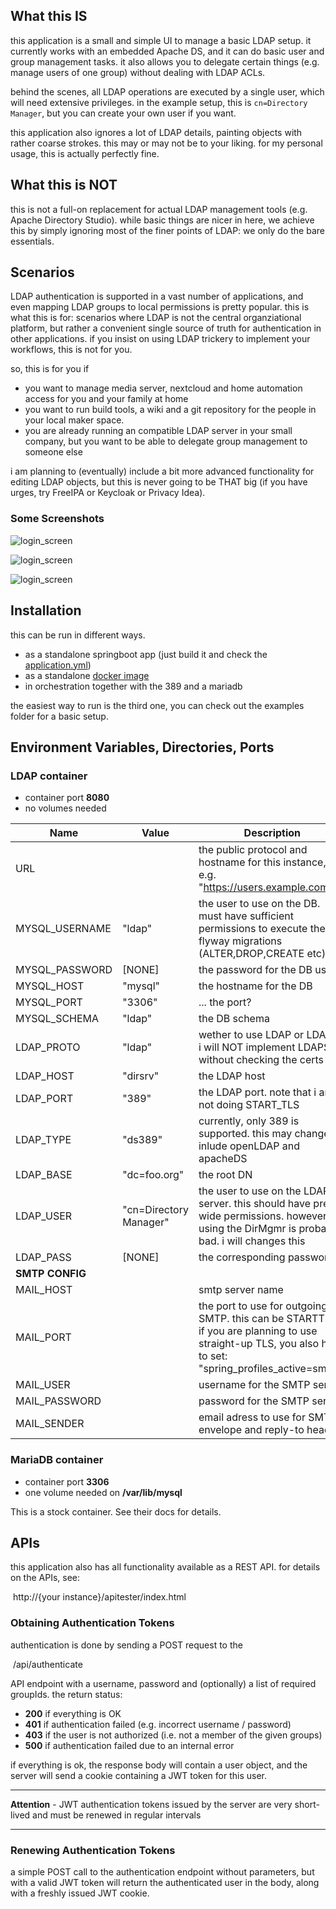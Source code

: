 ## What this IS

this application is a small and simple UI to manage a basic LDAP setup. it currently works with an embedded Apache DS, and it can do basic user and group management tasks. it also allows you to delegate certain things (e.g. manage users of one group) without dealing with LDAP ACLs.

behind the scenes, all LDAP operations are executed by a single user, which will need extensive privileges. in the example setup, this is `cn=Directory Manager`, but you can create your own user if you want.

this application also ignores a lot of LDAP details, painting objects with rather coarse strokes. this may or may not be to your liking. for my personal usage, this is actually perfectly fine.

## What this is NOT

this is not a full-on replacement for actual LDAP management tools (e.g. Apache Directory Studio). while basic things are nicer in here, we achieve this by simply ignoring most of the finer points of LDAP: we only do the bare essentials.

## Scenarios

LDAP authentication is supported in a vast number of applications, and even mapping LDAP groups to local permissions is pretty popular. this is what this is for: scenarios where LDAP is not the central organziational platform, but rather a convenient single source of truth for authentication in other applications. if you insist on using LDAP trickery to implement your workflows, this is not for you.

so, this is for you if

- you want to manage media server, nextcloud and home automation access for you and your family at home
- you want to run build tools, a wiki and a git repository for the people in your local maker space.
- you are already running an compatible LDAP server in your small company, but you want to be able to delegate group management to someone else

i am planning to (eventually) include a bit more advanced functionality for editing LDAP objects, but this is never going to be THAT big (if you have urges, try FreeIPA or Keycloak or Privacy Idea). 

### Some Screenshots

![login_screen](docs/images/login_screen.png)

![login_screen](docs/images/tree.png)

![login_screen](docs/images/group-users.png)

## Installation

this can be run in different ways.

- as a standalone springboot app (just build it and check the [application.yml](ldap-app/config/application.yml))
- as a standalone [docker image](https://hub.docker.com/repository/docker/rmalchow/ldap) 
- in orchestration together with the 389 and a mariadb

the easiest way to run is the third one, you can check out the examples folder for a basic setup.

## Environment Variables, Directories, Ports

### LDAP container

- container port **8080**
- no volumes needed

| Name            | Value                  | Description                                                  |
| --------------- | ---------------------- | ------------------------------------------------------------ |
| URL             |                        | the public protocol and hostname for this instance, e.g. "https://users.example.com" |
| MYSQL_USERNAME  | "ldap"                 | the user to use on the DB. must have sufficient permissions to execute the flyway migrations (ALTER,DROP,CREATE etc) |
| MYSQL_PASSWORD  | [NONE]                 | the password for the DB user                                 |
| MYSQL_HOST      | "mysql"                | the hostname for the DB                                      |
| MYSQL_PORT      | "3306"                 | ... the port?                                                |
| MYSQL_SCHEMA    | "ldap"                 | the DB schema                                                |
| LDAP_PROTO      | "ldap"                 | wether to use LDAP or LDAPS. i will NOT implement LDAPS without checking the certs |
| LDAP_HOST       | "dirsrv"               | the LDAP host                                                |
| LDAP_PORT       | "389"                  | the LDAP port. note that i am not doing START_TLS            |
| LDAP_TYPE       | "ds389"                | currently, only 389 is supported. this may change to inlude openLDAP and apacheDS |
| LDAP_BASE       | "dc=foo.org"           | the root DN                                                  |
| LDAP_USER       | "cn=Directory Manager" | the user to use on the LDAP server. this should have pretty wide permissions. however, using the DirMgmr is probably bad. i will changes this |
| LDAP_PASS       | [NONE]                 | the corresponding password                                   |
| **SMTP CONFIG** |                        |                                                              |
| MAIL_HOST       |                        | smtp server name                                             |
| MAIL_PORT       |                        | the port to use for outgoing SMTP. this can be STARTTLS. if you are planning to use straight-up TLS, you also have to set: "spring_profiles_active=smtps" |
| MAIL_USER       |                        | username for the SMTP server                                 |
| MAIL_PASSWORD   |                        | password for the SMTP server                                 |
| MAIL_SENDER     |                        | email adress to use for SMTP envelope and reply-to headers   |

### MariaDB container

- container port **3306**
- one volume needed on **/var/lib/mysql**

This is a stock container. See their docs for details.

## APIs

this application also has all functionality available as a REST API. for details on the APIs, see:

​	http://{your instance}/apitester/index.html

### Obtaining Authentication Tokens

authentication is done by sending a POST request to the

​	/api/authenticate 

API endpoint with a username, password and (optionally) a list of required groupIds. the return status:

- **200** if everything is OK
- **401** if authentication failed (e.g. incorrect username / password)
- **403** if the user is not authorized (i.e. not a member of the given groups)
- **500** if authentication failed due to an internal error

if everything is ok, the response body will contain a user object, and the server will send a cookie containing a JWT token for this user.

----

**Attention** - JWT authentication tokens issued by the server are very short-lived and must be renewed in regular intervals

----

### Renewing Authentication Tokens

a simple POST call to the authentication endpoint without parameters, but with a valid JWT token will return the authenticated user in the body, along with a freshly issued JWT cookie.

